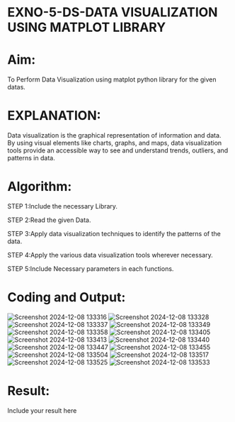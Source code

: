 # EXNO-5-DS-DATA VISUALIZATION USING MATPLOT LIBRARY

# Aim:
  To Perform Data Visualization using matplot python library for the given datas.

# EXPLANATION:
Data visualization is the graphical representation of information and data. By using visual elements like charts, graphs, and maps, data visualization tools provide an accessible way to see and understand trends, outliers, and patterns in data.

# Algorithm:
STEP 1:Include the necessary Library.

STEP 2:Read the given Data.

STEP 3:Apply data visualization techniques to identify the patterns of the data.

STEP 4:Apply the various data visualization tools wherever necessary.

STEP 5:Include Necessary parameters in each functions.

# Coding and Output:
 
![Screenshot 2024-12-08 133316](https://github.com/user-attachments/assets/86c60888-123a-49e9-8e61-07f267347fd1)
![Screenshot 2024-12-08 133328](https://github.com/user-attachments/assets/77b4ed71-f8a6-4b3b-9dd0-4403567f15d7)
![Screenshot 2024-12-08 133337](https://github.com/user-attachments/assets/d5afff5e-5a73-4460-8943-5a2823ef37f5)
![Screenshot 2024-12-08 133349](https://github.com/user-attachments/assets/7581b280-edf6-46b3-8ff1-b397833eca62)
![Screenshot 2024-12-08 133358](https://github.com/user-attachments/assets/4af46892-93a8-42cd-aff0-be23787b3709)
![Screenshot 2024-12-08 133405](https://github.com/user-attachments/assets/055dcd6c-873c-4099-8985-c052b2d07e86)
![Screenshot 2024-12-08 133413](https://github.com/user-attachments/assets/aa6672ce-9b83-495e-896a-99b46cf26ed1)
![Screenshot 2024-12-08 133440](https://github.com/user-attachments/assets/c46cdb11-f6ef-4f0f-9643-79e0a388107f)
![Screenshot 2024-12-08 133447](https://github.com/user-attachments/assets/99c2df0b-157d-4bcc-a820-83e6e53c178a)
![Screenshot 2024-12-08 133455](https://github.com/user-attachments/assets/65b71a94-6135-4c18-ac9f-a1c3758c7c0f)
![Screenshot 2024-12-08 133504](https://github.com/user-attachments/assets/25aacbb5-94cd-4f9b-b099-79a1fe8e631e)
![Screenshot 2024-12-08 133517](https://github.com/user-attachments/assets/de8fd308-dd69-4063-987a-484944e30532)
![Screenshot 2024-12-08 133525](https://github.com/user-attachments/assets/5864823e-d637-441e-a750-4884d06389f2)
![Screenshot 2024-12-08 133533](https://github.com/user-attachments/assets/a4e2419d-f061-4601-ac5d-4641dd960e15)



# Result:
 Include your result here
